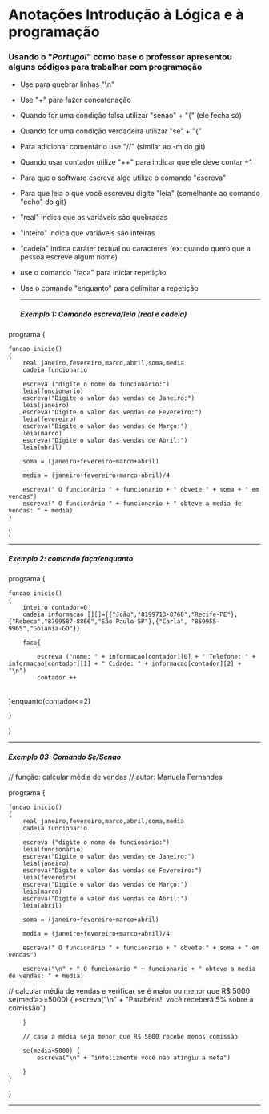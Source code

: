 # Anotações Introdução à Lógica e à programação

### Usando o "*Portugol*" como base o professor apresentou alguns códigos para trabalhar com programação

- Use para quebrar linhas "\n"

- Use "+" para fazer concatenação

- Quando for uma condição falsa utilizar "senao" + "{" (ele fecha só)

- Quando for uma condição verdadeira utilizar "se" + "{"

- Para adicionar comentário use "//" (similar ao -m do git)

- Quando usar contador utilize "++" para indicar que ele deve contar +1

- Para que o software escreva algo utilize o comando "escreva"

- Para que leia o que você escreveu digite "leia" (semelhante ao comando "echo" do git)

- "real" indica que as variáveis são quebradas

- "inteiro" indica que variáveis são inteiras

- "cadeia" indica caráter textual ou caracteres (ex: quando quero que a pessoa escreve algum nome)

- use o comando "faca" para iniciar repetição

- Use o comando "enquanto" para delimitar a repetição

  

  -------------------------------------------------------------------------------------------------------------------------------------

  

  ##### Exemplo 1: Comando escreva/leia (real e cadeia)

  

programa
{
	

	funcao inicio()
	{
		real janeiro,fevereiro,marco,abril,soma,media
		cadeia funcionario
		
		escreva ("digite o nome do funcionário:")
		leia(funcionario)
		escreva("Digite o valor das vendas de Janeiro:")
		leia(janeiro)
		escreva("Digite o valor das vendas de Fevereiro:")
		leia(fevereiro)
		escreva("Digite o valor das vendas de Março:")
		leia(marco)
		escreva("Digite o valor das vendas de Abril:")
		leia(abril)
	
		soma = (janeiro+fevereiro+marco+abril)
	
		media = (janeiro+fevereiro+marco+abril)/4
	
		escreva(" O funcionário " + funcionario + " obvete " + soma + " em vendas")
		escreva(" O funcionário " + funcionario + " obteve a media de vendas: " + media)
	}
}

-------------------------------------------------------------------------------------------------------------------------------------------

##### Exemplo 2: comando faça/enquanto

programa
{
	
	funcao inicio()
	{
		inteiro contador=0
		cadeia informacao [][]={{"João","8199713-8760","Recife-PE"},{"Rebeca","8799587-8866","São Paulo-SP"},{"Carla", "859955-9965","Goiania-GO"}}
	
		faca{
	
			escreva ("nome: " + informacao[contador][0] + " Telefone: " + informacao[contador][1] + " Cidade: " + informacao[contador][2] + "\n")
			contador ++


​			
		}enquanto(contador<=2)
	
	}
}

-------------------------------------------------------------------------------------------------------------------------------------------

##### Exemplo 03: Comando Se/Senao

// função: calcular média de vendas
// autor: Manuela Fernandes

programa
{
	
	funcao inicio()
	{
		real janeiro,fevereiro,marco,abril,soma,media
		cadeia funcionario
		
		escreva ("digite o nome do funcionário:")
		leia(funcionario)
		escreva("Digite o valor das vendas de Janeiro:")
		leia(janeiro)
		escreva("Digite o valor das vendas de Fevereiro:")
		leia(fevereiro)
		escreva("Digite o valor das vendas de Março:")
		leia(marco)
		escreva("Digite o valor das vendas de Abril:")
		leia(abril)
	
		soma = (janeiro+fevereiro+marco+abril)
	
		media = (janeiro+fevereiro+marco+abril)/4
	
		escreva(" O funcionário " + funcionario + " obvete " + soma + " em vendas")
		
		escreva("\n" + " O funcionário " + funcionario + " obteve a media de vendas: " + media)

// calcular média de vendas e verificar se é maior ou menor que R$ 5000
		se(media>=5000) {
			escreva("\n" + "Parabéns!! você receberá 5% sobre a comissão")
			
		}
	
		// caso a média seja menor que R$ 5000 recebe menos comissão
		
		se(media<5000) {
			escreva("\n" + "infelizmente você não atingiu a meta")
			
		}
	}
}

________________________________________________________________________________________________________________________________________________________________________________________________________________________________________________________________________________________________________________________________

